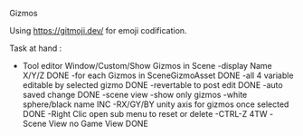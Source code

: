 Gizmos

Using <https://gitmoji.dev/> for emoji codification.

Task at hand :
- Tool editor Window/Custom/Show Gizmos in Scene
	-display Name X/Y/Z 					DONE
	-for each Gizmos in SceneGizmoAsset			DONE
	-all 4 variable editable by selected gizmo		DONE
		-revertable to post edit			DONE
		-auto saved change				DONE
-scene view
	-show only gizmos 
	-white sphere/black name				INC
	-RX/GY/BY unity axis for gizmos once selected		DONE
	-Right Clic open sub menu to reset or delete
-CTRL-Z 4TW
-Scene View no Game View					DONE